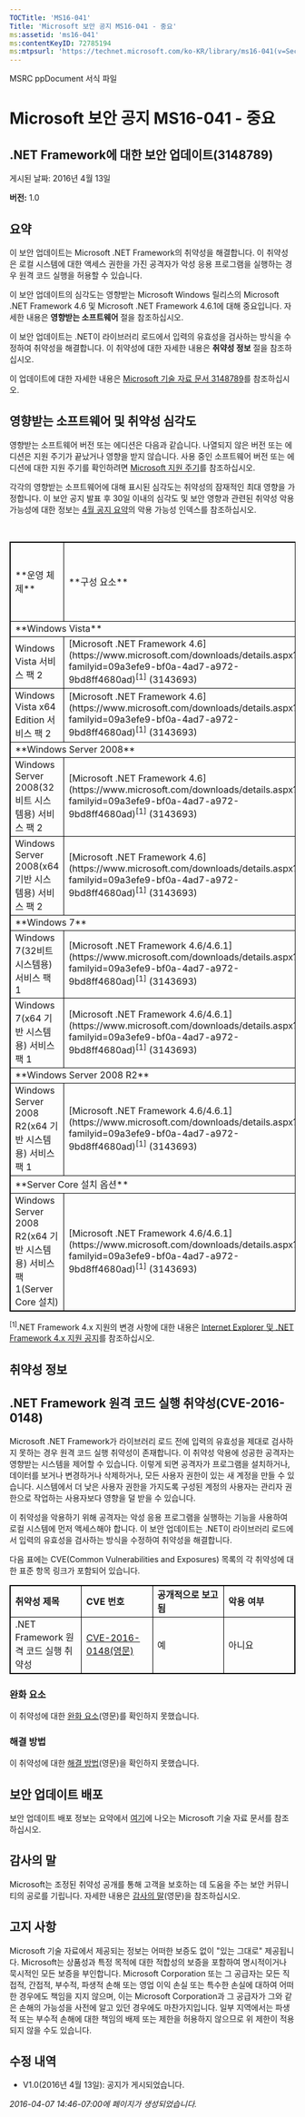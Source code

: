 ```yaml
---
TOCTitle: 'MS16-041'
Title: 'Microsoft 보안 공지 MS16-041 - 중요'
ms:assetid: 'ms16-041'
ms:contentKeyID: 72785194
ms:mtpsurl: 'https://technet.microsoft.com/ko-KR/library/ms16-041(v=Security.10)'
---
```


MSRC ppDocument 서식 파일

Microsoft 보안 공지 MS16-041 - 중요
===================================

.NET Framework에 대한 보안 업데이트(3148789)
--------------------------------------------

게시된 날짜: 2016년 4월 13일

**버전:** 1.0

요약
----

<span id="sectionToggle0"></span>
이 보안 업데이트는 Microsoft .NET Framework의 취약성을 해결합니다. 이 취약성은 로컬 시스템에 대한 액세스 권한을 가진 공격자가 악성 응용 프로그램을 실행하는 경우 원격 코드 실행을 허용할 수 있습니다.

이 보안 업데이트의 심각도는 영향받는 Microsoft Windows 릴리스의 Microsoft .NET Framework 4.6 및 Microsoft .NET Framework 4.6.1에 대해 중요입니다. 자세한 내용은 **영향받는 소프트웨어** 절을 참조하십시오.

이 보안 업데이트는 .NET이 라이브러리 로드에서 입력의 유효성을 검사하는 방식을 수정하여 취약성을 해결합니다. 이 취약성에 대한 자세한 내용은 **취약성 정보** 절을 참조하십시오.

<span id="KBArticle"></span>
이 업데이트에 대한 자세한 내용은 [Microsoft 기술 자료 문서 3148789](https://support.microsoft.com/ko-kr/kb/3148789)를 참조하십시오.

영향받는 소프트웨어 및 취약성 심각도
------------------------------------

<span id="sectionToggle1"></span>
영향받는 소프트웨어 버전 또는 에디션은 다음과 같습니다. 나열되지 않은 버전 또는 에디션은 지원 주기가 끝났거나 영향을 받지 않습니다. 사용 중인 소프트웨어 버전 또는 에디션에 대한 지원 주기를 확인하려면 [Microsoft 지원 주기](https://support.microsoft.com/ko-kr/lifecycle)를 참조하십시오.

각각의 영향받는 소프트웨어에 대해 표시된 심각도는 취약성의 잠재적인 최대 영향을 가정합니다. 이 보안 공지 발표 후 30일 이내의 심각도 및 보안 영향과 관련된 취약성 악용 가능성에 대한 정보는 [4월 공지 요약](https://technet.microsoft.com/ko-kr/library/security/ms16-apr)의 악용 가능성 인덱스를 참조하십시오.

 

 
<p></p>
<table style="border:1px solid black;">
<tr>
<td style="border:1px solid black;">
**운영 체제**

</td>
<td style="border:1px solid black;">
**구성 요소**

</td>
<td style="border:1px solid black;">
[**.NET Framework 원격 코드 실행 취약성(CVE-2016-0148)(영문)**](http://www.cve.mitre.org/cgi-bin/cvename.cgi?name=cve-2016-0148)

</td>
<td style="border:1px solid black;">
**대체된 업데이트**

</td>
</tr>
<tr>
<td style="border:1px solid black;" colspan="4">
**Windows Vista**

</td>
</tr>
<tr>
<td style="border:1px solid black;">
Windows Vista 서비스 팩 2

</td>
<td style="border:1px solid black;">
[Microsoft .NET Framework 4.6](https://www.microsoft.com/downloads/details.aspx?familyid=09a3efe9-bf0a-4ad7-a972-9bd8ff4680ad)<sup>[1]</sup>
(3143693)

</td>
<td style="border:1px solid black;">
**중요**   
원격 코드 실행

</td>
<td style="border:1px solid black;">
[MS15-092](https://technet.microsoft.com/ko-kr/library/security/ms15-092)의 3083186

</td>
</tr>
<tr>
<td style="border:1px solid black;">
Windows Vista x64 Edition 서비스 팩 2

</td>
<td style="border:1px solid black;">
[Microsoft .NET Framework 4.6](https://www.microsoft.com/downloads/details.aspx?familyid=09a3efe9-bf0a-4ad7-a972-9bd8ff4680ad)<sup>[1]</sup>
(3143693)

</td>
<td style="border:1px solid black;">
**중요**   
원격 코드 실행

</td>
<td style="border:1px solid black;">
[MS15-092](https://technet.microsoft.com/ko-kr/library/security/ms15-092)의 3083186

</td>
</tr>
<tr>
<td style="border:1px solid black;" colspan="4">
**Windows Server 2008**

</td>
</tr>
<tr>
<td style="border:1px solid black;">
Windows Server 2008(32비트 시스템용) 서비스 팩 2

</td>
<td style="border:1px solid black;">
[Microsoft .NET Framework 4.6](https://www.microsoft.com/downloads/details.aspx?familyid=09a3efe9-bf0a-4ad7-a972-9bd8ff4680ad)<sup>[1]</sup>
(3143693)

</td>
<td style="border:1px solid black;">
**중요**   
원격 코드 실행

</td>
<td style="border:1px solid black;">
[MS15-092](https://technet.microsoft.com/ko-kr/library/security/ms15-092)의 3083186

</td>
</tr>
<tr>
<td style="border:1px solid black;">
Windows Server 2008(x64 기반 시스템용) 서비스 팩 2

</td>
<td style="border:1px solid black;">
[Microsoft .NET Framework 4.6](https://www.microsoft.com/downloads/details.aspx?familyid=09a3efe9-bf0a-4ad7-a972-9bd8ff4680ad)<sup>[1]</sup>
(3143693)

</td>
<td style="border:1px solid black;">
**중요**   
원격 코드 실행

</td>
<td style="border:1px solid black;">
[MS15-092](https://technet.microsoft.com/ko-kr/library/security/ms15-092)의 3083186

</td>
</tr>
<tr>
<td style="border:1px solid black;" colspan="4">
**Windows 7**

</td>
</tr>
<tr>
<td style="border:1px solid black;">
Windows 7(32비트 시스템용) 서비스 팩 1

</td>
<td style="border:1px solid black;">
[Microsoft .NET Framework 4.6/4.6.1](https://www.microsoft.com/downloads/details.aspx?familyid=09a3efe9-bf0a-4ad7-a972-9bd8ff4680ad)<sup>[1]</sup>
(3143693)

</td>
<td style="border:1px solid black;">
**중요**   
원격 코드 실행

</td>
<td style="border:1px solid black;">
[MS15-092](https://technet.microsoft.com/ko-kr/library/security/ms15-092)의 3083186

</td>
</tr>
<tr>
<td style="border:1px solid black;">
Windows 7(x64 기반 시스템용) 서비스 팩 1

</td>
<td style="border:1px solid black;">
[Microsoft .NET Framework 4.6/4.6.1](https://www.microsoft.com/downloads/details.aspx?familyid=09a3efe9-bf0a-4ad7-a972-9bd8ff4680ad)<sup>[1]</sup>
(3143693)

</td>
<td style="border:1px solid black;">
**중요**   
원격 코드 실행

</td>
<td style="border:1px solid black;">
[MS15-092](https://technet.microsoft.com/ko-kr/library/security/ms15-092)의 3083186

</td>
</tr>
<tr>
<td style="border:1px solid black;" colspan="4">
**Windows Server 2008 R2**

</td>
</tr>
<tr>
<td style="border:1px solid black;">
Windows Server 2008 R2(x64 기반 시스템용) 서비스 팩 1

</td>
<td style="border:1px solid black;">
[Microsoft .NET Framework 4.6/4.6.1](https://www.microsoft.com/downloads/details.aspx?familyid=09a3efe9-bf0a-4ad7-a972-9bd8ff4680ad)<sup>[1]</sup>
(3143693)

</td>
<td style="border:1px solid black;">
**중요**   
원격 코드 실행

</td>
<td style="border:1px solid black;">
[MS15-092](https://technet.microsoft.com/ko-kr/library/security/ms15-092)의 3083186

</td>
</tr>
<tr>
<td style="border:1px solid black;" colspan="4">
**Server Core 설치 옵션**

</td>
</tr>
<tr>
<td style="border:1px solid black;">
Windows Server 2008 R2(x64 기반 시스템용) 서비스 팩 1(Server Core 설치)

</td>
<td style="border:1px solid black;">
[Microsoft .NET Framework 4.6/4.6.1](https://www.microsoft.com/downloads/details.aspx?familyid=09a3efe9-bf0a-4ad7-a972-9bd8ff4680ad)<sup>[1]</sup>
(3143693)

</td>
<td style="border:1px solid black;">
**중요**   
원격 코드 실행

</td>
<td style="border:1px solid black;">
[MS15-092](https://technet.microsoft.com/ko-kr/library/security/ms15-092)의 3083186

</td>
</tr>
</table>
 
<sup>[1]</sup>.NET Framework 4.x 지원의 변경 사항에 대한 내용은 [Internet Explorer 및 .NET Framework 4.x 지원 공지](http://support2.microsoft.com/gp/msl-ie-dotnet-an/ko)를 참조하십시오.

취약성 정보
-----------

<span id="sectionToggle2"></span>
.NET Framework 원격 코드 실행 취약성(CVE-2016-0148)
---------------------------------------------------

Microsoft .NET Framework가 라이브러리 로드 전에 입력의 유효성을 제대로 검사하지 못하는 경우 원격 코드 실행 취약성이 존재합니다. 이 취약성 악용에 성공한 공격자는 영향받는 시스템을 제어할 수 있습니다. 이렇게 되면 공격자가 프로그램을 설치하거나, 데이터를 보거나 변경하거나 삭제하거나, 모든 사용자 권한이 있는 새 계정을 만들 수 있습니다. 시스템에서 더 낮은 사용자 권한을 가지도록 구성된 계정의 사용자는 관리자 권한으로 작업하는 사용자보다 영향을 덜 받을 수 있습니다.

이 취약성을 악용하기 위해 공격자는 악성 응용 프로그램을 실행하는 기능을 사용하여 로컬 시스템에 먼저 액세스해야 합니다. 이 보안 업데이트는 .NET이 라이브러리 로드에서 입력의 유효성을 검사하는 방식을 수정하여 취약성을 해결합니다.

다음 표에는 CVE(Common Vulnerabilities and Exposures) 목록의 각 취약성에 대한 표준 항목 링크가 포함되어 있습니다.

 
<p></p>
<table style="border:1px solid black;">
<colgroup>
<col width="25%" />
<col width="25%" />
<col width="25%" />
<col width="25%" />
</colgroup>
<tbody>
<tr class="odd">
<td style="border:1px solid black;"><strong>취약성 제목</strong></td>
<td style="border:1px solid black;"><strong>CVE 번호</strong></td>
<td style="border:1px solid black;"><strong>공개적으로 보고됨</strong></td>
<td style="border:1px solid black;"><strong>악용 여부</strong></td>
</tr>
<tr class="even">
<td style="border:1px solid black;">.NET Framework 원격 코드 실행 취약성</td>
<td style="border:1px solid black;"><a href="http://www.cve.mitre.org/cgi-bin/cvename.cgi?name=cve-2016-0148">CVE-2016-0148(영문)</a></td>
<td style="border:1px solid black;">예</td>
<td style="border:1px solid black;">아니요</td>
</tr>
</tbody>
</table>
  
### 완화 요소
  
이 취약성에 대한 [완화 요소](https://technet.microsoft.com/ko-kr/library/security/dn848375.aspx)(영문)를 확인하지 못했습니다.
  
### 해결 방법
  
이 취약성에 대한 [해결 방법](https://technet.microsoft.com/ko-kr/library/security/dn848375.aspx)(영문)을 확인하지 못했습니다.
  
보안 업데이트 배포  
------------------
  
<span id="sectionToggle3"></span>
보안 업데이트 배포 정보는 요약에서 [여기](#kbarticle)에 나오는 Microsoft 기술 자료 문서를 참조하십시오.
  
감사의 말  
---------
  
<span id="sectionToggle4"></span>
Microsoft는 조정된 취약성 공개를 통해 고객을 보호하는 데 도움을 주는 보안 커뮤니티의 공로를 기립니다. 자세한 내용은 [감사의 말](https://technet.microsoft.com/ko-kr/library/security/mt674627.aspx)(영문)을 참조하십시오.
  
고지 사항  
---------
  
<span id="sectionToggle5"></span>
Microsoft 기술 자료에서 제공되는 정보는 어떠한 보증도 없이 "있는 그대로" 제공됩니다. Microsoft는 상품성과 특정 목적에 대한 적합성의 보증을 포함하여 명시적이거나 묵시적인 모든 보증을 부인합니다. Microsoft Corporation 또는 그 공급자는 모든 직접적, 간접적, 부수적, 파생적 손해 또는 영업 이익 손실 또는 특수한 손실에 대하여 어떠한 경우에도 책임을 지지 않으며, 이는 Microsoft Corporation과 그 공급자가 그와 같은 손해의 가능성을 사전에 알고 있던 경우에도 마찬가지입니다. 일부 지역에서는 파생적 또는 부수적 손해에 대한 책임의 배제 또는 제한을 허용하지 않으므로 위 제한이 적용되지 않을 수도 있습니다.
  
수정 내역  
---------
  
<span id="sectionToggle6"></span>
-   V1.0(2016년 4월 13일): 공지가 게시되었습니다.
  
*2016-04-07 14:46-07:00에 페이지가 생성되었습니다.*
